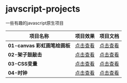 # javscript-projects
一些有趣的javascript原生项目

| 项目名称                     | 项目效果                                                     | 项目文档                                                     |
| ---------------------------- | ------------------------------------------------------------ | ------------------------------------------------------------ |
| **01-canvas 彩虹画笔绘画板** | [点击查看](https://v833.github.io/javscript-projects/01-Rainbow-brush-painting-board/) | [点击查看](https://github.com/v833/javscript-projects/tree/main/01-Rainbow-brush-painting-board) |
| **02-架子鼓敲击**            | [点击查看](https://v833.github.io/javscript-projects/02-JavaScript%20Drum%20Kit/) | [点击查看](https://github.com/v833/javscript-projects/tree/main/02-JavaScript%20Drum%20Kit) |
| **03-CSS变量**               | [点击查看](https://v833.github.io/javscript-projects/03-CSS%20Variables/) | [点击查看](https://github.com/v833/javscript-projects/tree/main/03-CSS%20Variables) |
| **04-时钟**                  | [点击查看](https://v833.github.io/javscript-projects/03-CSS%20Variables/) | [点击查看](https://github.com/v833/javscript-projects/tree/main/03-CSS%20Variables) |

